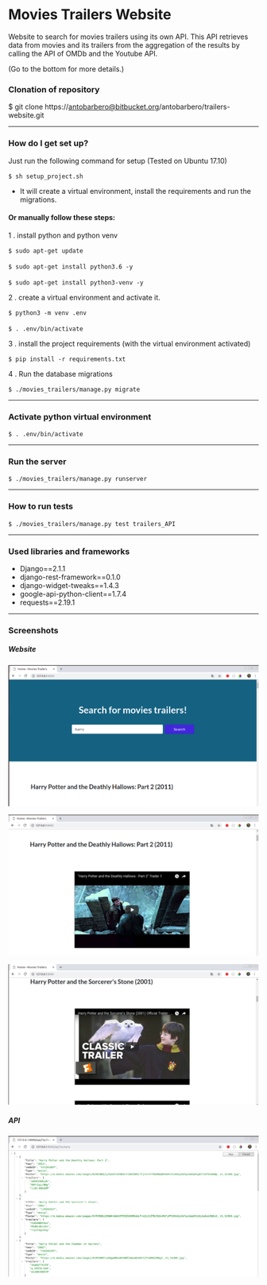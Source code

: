 # Movies Trailers Website #

Website to search for movies trailers using its own API.
This API retrieves data from movies and its trailers from the aggregation of 
the results by calling the API of OMDb and the Youtube API. 

(Go to the bottom for more details.)

### Clonation of repository ###
$ git clone https://antobarbero@bitbucket.org/antobarbero/trailers-website.git

________________________________________________________________________


### How do I get set up? ###

Just run the following command for setup (Tested on Ubuntu 17.10)

```
$ sh setup_project.sh
```
* It will create a virtual environment, install the requirements and run the migrations.



#### Or manually follow these steps: ####


1 . install python and python venv

```
$ sudo apt-get update

$ sudo apt-get install python3.6 -y

$ sudo apt-get install python3-venv -y

```

2 . create a virtual environment and activate it.

```
$ python3 -m venv .env

$ . .env/bin/activate
```


3 . install the project requirements (with the virtual environment activated)

```
$ pip install -r requirements.txt
```

4 . Run the database migrations

```
$ ./movies_trailers/manage.py migrate
```

________________________________________________________________________

### Activate python virtual environment ###

```
$ . .env/bin/activate
```
________________________________________________________________________

### Run the server ###

```
$ ./movies_trailers/manage.py runserver
```
________________________________________________________________________

### How to run tests ###
```
$ ./movies_trailers/manage.py test trailers_API
```

________________________________________________________________________

### Used libraries and frameworks ###

* Django==2.1.1
* django-rest-framework==0.1.0
* django-widget-tweaks==1.4.3
* google-api-python-client==1.7.4
* requests==2.19.1

________________________________________________________________________

### Screenshots ###

##### Website #####


![Alt text](docs/img/screenshot_search.png "search")


![Alt text](docs/img/screenshot_result.png?raw=true "result")


![Alt text](docs/img/screenshot_result_2.png?raw=true "result 2")

##### API #####


![Alt text](docs/img/screenshot_api.png?raw=true "API")
